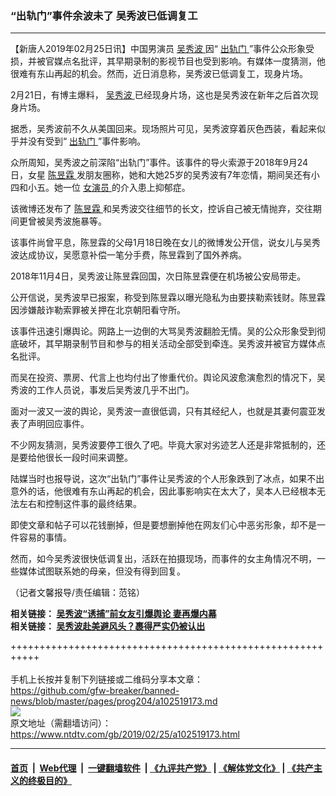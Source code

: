 ### “出轨门”事件余波未了  吴秀波已低调复工
------------------------

<div class="post_content">
 <p>
  【新唐人2019年02月25日讯】中国男演员
  <a href="https://www.ntdtv.com/gb/吴秀波.htm">
   吴秀波
  </a>
  因“
  <a href="https://www.ntdtv.com/gb/出轨门.htm">
   出轨门
  </a>
  ”事件公众形象受损，并被官媒点名批评，其早期录制的影视节目也受到影响。有媒体一度猜测，他很难有东山再起的机会。然而，近日消息称，吴秀波已低调复工，现身片场。
 </p>
 <p>
  2月21日，有博主爆料，
  <a href="https://www.ntdtv.com/gb/吴秀波.htm">
   吴秀波
  </a>
  已经现身片场，这也是吴秀波在新年之后首次现身片场。
 </p>
 <p>
  据悉，吴秀波前不久从美国回来。现场照片可见，吴秀波穿着灰色西装，看起来似乎并没有受到“
  <a href="https://www.ntdtv.com/gb/出轨门.htm">
   出轨门
  </a>
  ”事件影响。
 </p>
 <p>
  众所周知，吴秀波之前深陷“出轨门”事件。该事件的导火索源于2018年9月24日，女星
  <a href="https://www.ntdtv.com/gb/陈昱霖.htm">
   陈昱霖
  </a>
  发朋友圈称，她和大她25岁的吴秀波有7年恋情，期间吴还有小四和小五。她一位
  <a href="https://www.ntdtv.com/gb/女演员.htm">
   女演员
  </a>
  的介入患上抑郁症。
 </p>
 <p>
  该微博还发布了
  <a href="https://www.ntdtv.com/gb/陈昱霖.htm">
   陈昱霖
  </a>
  和吴秀波交往细节的长文，控诉自己被无情抛弃，交往期间更曾被吴秀波施暴等。
 </p>
 <p>
  该事件尚曾平息，陈昱霖的父母1月18日晚在女儿的微博发公开信，说女儿与吴秀波达成协议，吴愿意补偿一笔分手费，陈昱霖到了国外养病。
 </p>
 <p>
  2018年11月4日，吴秀波让陈昱霖回国，次日陈昱霖便在机场被公安局带走。
 </p>
 <p>
  公开信说，吴秀波早已报案，称受到陈昱霖以曝光隐私为由要挟勒索钱财。陈昱霖因涉嫌敲诈勒索罪被关押在北京朝阳看守所。
 </p>
 <p>
  该事件迅速引爆舆论。网路上一边倒的大骂吴秀波翻脸无情。吴的公众形象受到彻底破坏，其早期录制节目和参与的相关活动全部受到牵连。吴秀波并被官方媒体点名批评。
 </p>
 <p>
  而吴在投资、票房、代言上也均付出了惨重代价。舆论风波愈演愈烈的情况下，吴秀波的工作人员说，事发后吴秀波几乎不出门。
 </p>
 <p>
  面对一波又一波的舆论，吴秀波一直很低调，只有其经纪人，也就是其妻何震亚发表了声明回应事件。
 </p>
 <p>
  不少网友猜测，吴秀波要停工很久了吧。毕竟大家对劣迹艺人还是非常抵制的，还是要给他很长一段时间来调整。
 </p>
 <p>
  陆媒当时也报导说，这次“出轨门”事件让吴秀波的个人形象跌到了冰点，如果不出意外的话，他很难有东山再起的机会，因此事影响实在太大了，吴本人已经根本无法左右和控制这件事的最终结果。
 </p>
 <p>
  即使文章和帖子可以花钱删掉，但是要想删掉他在网友们心中恶劣形象，却不是一件容易的事情。
 </p>
 <p>
  然而，如今吴秀波很快低调复出，活跃在拍摄现场，而事件的女主角情况不明，一些媒体试图联系她的母亲，但没有得到回复。
 </p>
 <p>
  （记者文馨报导/责任编辑：范铭）
 </p>
 <p>
  <strong>
   相关链接：
   <a href="https://www.ntdtv.com/b5/2019/01/21/a102493573.html" rel="noopener" target="_blank">
    吴秀波“诱捕”前女友引爆舆论 妻再爆内幕
   </a>
   <br>
    相关链接：
    <a href="https://www.ntdtv.com/b5/2019/02/12/a102510050.html" rel="noopener" target="_blank">
     吴秀波赴美避风头？裹得严实仍被认出
    </a>
   </br>
  </strong>
 </p>
 <div class="single_ad">
 </div>
</div>

+++++++++++++++++++++++++++++++++++++++++++++++++++++++++++<br/><br/>
手机上长按并复制下列链接或二维码分享本文章：<br/>
https://github.com/gfw-breaker/banned-news/blob/master/pages/prog204/a102519173.md <br/>
<a href='https://github.com/gfw-breaker/banned-news/blob/master/pages/prog204/a102519173.md'><img src='https://github.com/gfw-breaker/banned-news/blob/master/pages/prog204/a102519173.md.png'/></a> <br/>
原文地址（需翻墙访问）：https://www.ntdtv.com/gb/2019/02/25/a102519173.html


------------------------
#### [首页](https://github.com/gfw-breaker/banned-news/blob/master/README.md) &nbsp;|&nbsp; [Web代理](https://github.com/labour-camp/helloworld) &nbsp;|&nbsp; [一键翻墙软件](https://github.com/gfw-breaker/nogfw/blob/master/README.md) &nbsp;| [《九评共产党》](https://github.com/gfw-breaker/9ping.md/blob/master/README.md#九评之一评共产党是什么) | [《解体党文化》](https://github.com/gfw-breaker/jtdwh.md/blob/master/README.md) | [《共产主义的终极目的》](https://github.com/gfw-breaker/gczydzjmd.md/blob/master/README.md)


